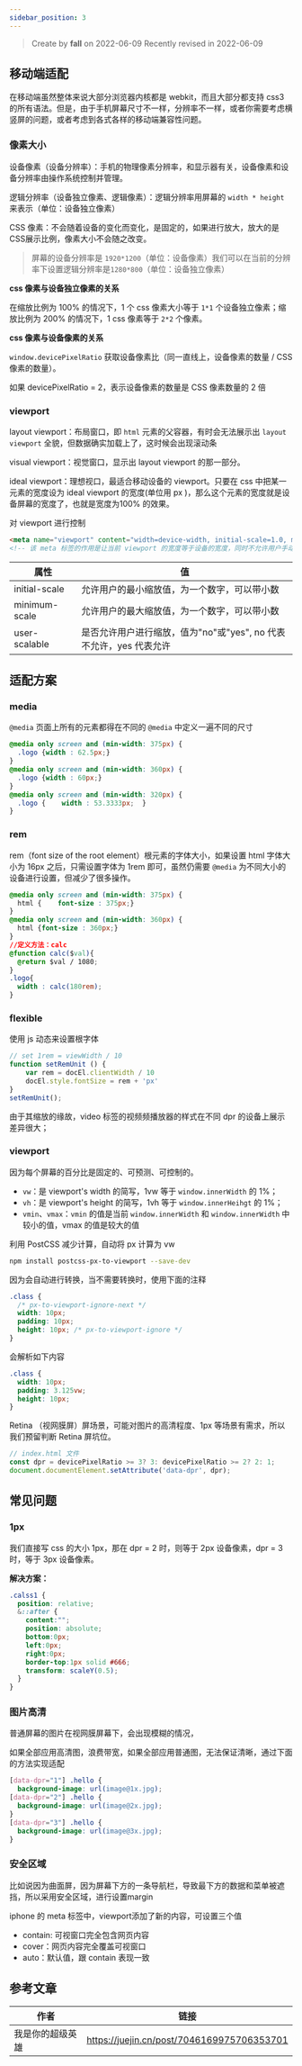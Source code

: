 ```yaml
---
sidebar_position: 3
---
```


> Create by **fall** on 2022-06-09
> Recently revised in 2022-06-09

## 移动端适配

在移动端虽然整体来说大部分浏览器内核都是 webkit，而且大部分都支持 css3 的所有语法。但是，由于手机屏幕尺寸不一样，分辨率不一样，或者你需要考虑横竖屏的问题，或者考虑到各式各样的移动端兼容性问题。

### 像素大小

设备像素（设备分辨率）：手机的物理像素分辨率，和显示器有关，设备像素和设备分辨率由操作系统控制并管理。

逻辑分辨率（设备独立像素、逻辑像素）：逻辑分辨率用屏幕的 `width * height` 来表示（单位：设备独立像素）

CSS 像素：不会随着设备的变化而变化，是固定的，如果进行放大，放大的是 CSS展示比例，像素大小不会随之改变。

> 屏幕的设备分辨率是 `1920*1200`（单位：设备像素）我们可以在当前的分辨率下设置逻辑分辨率是`1280*800`（单位：设备独立像素）

**css 像素与设备独立像素的关系**

在缩放比例为 100% 的情况下，1 个 css 像素大小等于 `1*1` 个设备独立像素；缩放比例为 200% 的情况下，1 css 像素等于 `2*2` 个像素。

**css 像素与设备像素的关系**

`window.devicePixelRatio` 获取设备像素比（同一直线上，设备像素的数量 / CSS 像素的数量）。

如果 devicePixelRatio = 2，表示设备像素的数量是 CSS 像素数量的 2 倍

### viewport

layout viewport：布局窗口，即 `html` 元素的父容器，有时会无法展示出 `layout viewport` 全貌，但数据确实加载上了，这时候会出现滚动条

visual viewport：视觉窗口，显示出 layout viewport 的那一部分。

ideal viewport：理想视口，最适合移动设备的 viewport。只要在 css 中把某一元素的宽度设为 ideal viewport 的宽度(单位用 px )，那么这个元素的宽度就是设备屏幕的宽度了，也就是宽度为100% 的效果。 

对 viewport 进行控制

```html
<meta name="viewport" content="width=device-width, initial-scale=1.0, maximum-scale=1.0, user-scalable=0">
<!-- 该 meta 标签的作用是让当前 viewport 的宽度等于设备的宽度，同时不允许用户手动缩放。 -->
```

| 属性          | 值                                                           |
| ------------- | ------------------------------------------------------------ |
| initial-scale | 允许用户的最小缩放值，为一个数字，可以带小数                 |
| minimum-scale | 允许用户的最大缩放值，为一个数字，可以带小数                 |
| user-scalable | 是否允许用户进行缩放，值为"no"或"yes", no 代表不允许，yes 代表允许 |

## 适配方案

### media

`@media` 页面上所有的元素都得在不同的 `@media` 中定义一遍不同的尺寸

```css
@media only screen and (min-width: 375px) {
  .logo {width : 62.5px;}
}
@media only screen and (min-width: 360px) {
  .logo {width : 60px;}
}
@media only screen and (min-width: 320px) {
  .logo {    width : 53.3333px;  }
}
```

### rem

rem（font size of the root element）根元素的字体大小，如果设置 html 字体大小为 16px 之后，只需设置字体为 1rem 即可，虽然仍需要 `@media` 为不同大小的设备进行设置，但减少了很多操作。

```css
@media only screen and (min-width: 375px) {
  html {    font-size : 375px;}
}
@media only screen and (min-width: 360px) {
  html {font-size : 360px;}
}
//定义方法：calc
@function calc($val){
  @return $val / 1080;
}
.logo{
  width : calc(180rem);
}
```

### flexible

使用 js 动态来设置根字体

```js
// set 1rem = viewWidth / 10
function setRemUnit () {
    var rem = docEl.clientWidth / 10
    docEl.style.fontSize = rem + 'px'
}
setRemUnit();
```

由于其缩放的缘故，video 标签的视频频播放器的样式在不同 dpr 的设备上展示差异很大；

### viewport

因为每个屏幕的百分比是固定的、可预测、可控制的。

- `vw`：是 viewport's width 的简写，1vw 等于 `window.innerWidth` 的 1%；
- `vh`：是 viewport's height 的简写，1vh 等于 `window.innerHeihgt` 的 1%；
- `vmin`、`vmax`：`vmin` 的值是当前 `window.innerWidth` 和 `window.innerWidth` 中较小的值，vmax 的值是较大的值

利用 PostCSS 减少计算，自动将 px 计算为 vw

```bash
npm install postcss-px-to-viewport --save-dev
```

因为会自动进行转换，当不需要转换时，使用下面的注释

```css
.class {
  /* px-to-viewport-ignore-next */
  width: 10px;
  padding: 10px;
  height: 10px; /* px-to-viewport-ignore */
}
```

会解析如下内容

```css
.class {
  width: 10px; 
  padding: 3.125vw;
  height: 10px;
}
```

Retina （视网膜屏）屏场景，可能对图片的高清程度、1px 等场景有需求，所以我们预留判断 Retina 屏坑位。

```js
// index.html 文件
const dpr = devicePixelRatio >= 3? 3: devicePixelRatio >= 2? 2: 1;
document.documentElement.setAttribute('data-dpr', dpr);
```

## 常见问题

### 1px

我们直接写 css 的大小 1px，那在 dpr = 2 时，则等于 2px 设备像素，dpr = 3 时，等于 3px 设备像素。

**解决方案：**

```css
.calss1 {
  position: relative;
  &::after {
    content:"";
    position: absolute;
    bottom:0px;
    left:0px;
    right:0px;
    border-top:1px solid #666;
    transform: scaleY(0.5);
  }
}
```

### 图片高清

普通屏幕的图片在视网膜屏幕下，会出现模糊的情况，

如果全部应用高清图，浪费带宽，如果全部应用普通图，无法保证清晰，通过下面的方法实现适配

```css
[data-dpr="1"] .hello {
  background-image: url(image@1x.jpg);
[data-dpr="2"] .hello {
  background-image: url(image@2x.jpg);
}
[data-dpr="3"] .hello {
  background-image: url(image@3x.jpg);
}
```

### 安全区域

比如说因为曲面屏，因为屏幕下方的一条导航栏，导致最下方的数据和菜单被遮挡，所以采用安全区域，进行设置margin

iphone 的 meta 标签中，viewport添加了新的内容，可设置三个值

- contain: 可视窗口完全包含网页内容
- cover：网页内容完全覆盖可视窗口
- auto：默认值，跟 contain 表现一致











## 参考文章

| 作者             | 链接                                       |
| ---------------- | ------------------------------------------ |
| 我是你的超级英雄 | https://juejin.cn/post/7046169975706353701 |

